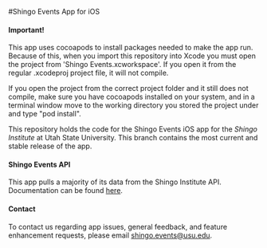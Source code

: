 #Shingo Events App for iOS

<h4><strong>Important!</strong></h4>
<p>This app uses cocoapods to install packages needed to make the app run. Because of this, when you import this repository into Xcode you must open the project from 'Shingo Events.xcworkspace'. If you open it from the regular .xcodeproj project file, it will not compile.</p>

<p>If you open the project from the correct project folder and it still does not compile, make sure you have cocoapods installed on your system, and in a terminal window move to the working directory you stored the project under and type "pod install".</p>

<p>This repository holds the code for the Shingo Events iOS app for the <i>Shingo Institute</i> at Utah State University. This branch contains the most current and stable release of the app.</p>

<h4><strong>Shingo Events API</strong></h4>

<p>This app pulls a majority of its data from the Shingo Institute API. Documentation can be found <a href="https://docs.shingo.org/#/projects/1">here</a>.</p>

<h4><strong>Contact</strong></h4>
<p>To contact us regarding app issues, general feedback, and feature enhancement requests, please email <a href="mailto:shingo.events@usu.edu?Subject=Github%20support%20email">shingo.events@usu.edu</a>.</p>
